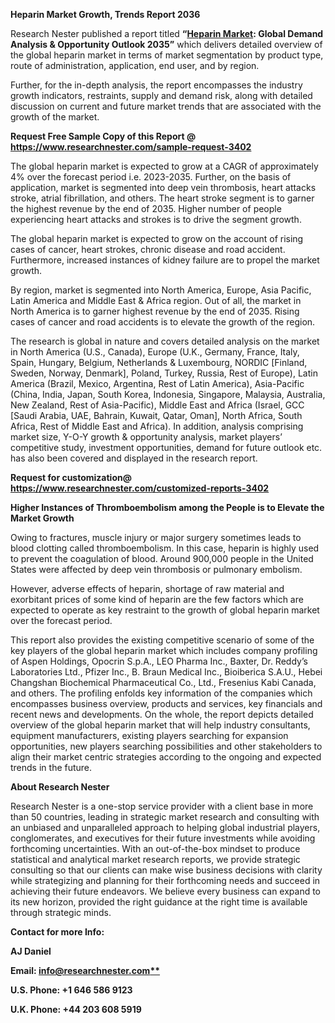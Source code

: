 ﻿**Heparin Market Growth, Trends Report 2036**

Research Nester published a report titled **“[Heparin Market](https://www.researchnester.com/reports/heparin-market/3402): Global Demand Analysis & Opportunity Outlook 2035”** which delivers detailed overview of the global heparin market in terms of market segmentation by product type, route of administration, application, end user, and by region.

Further, for the in-depth analysis, the report encompasses the industry growth indicators, restraints, supply and demand risk, along with detailed discussion on current and future market trends that are associated with the growth of the market.

<a name="_hlk168911023"></a><a name="_hlk168911453"></a>**Request Free Sample Copy of this Report @ <https://www.researchnester.com/sample-request-3402>** 

The global heparin market is expected to grow at a CAGR of approximately 4% over the forecast period i.e. 2023-2035. Further, on the basis of application, market is segmented into deep vein thrombosis, heart attacks stroke, atrial fibrillation, and others. The heart stroke segment is to garner the highest revenue by the end of 2035. Higher number of people experiencing heart attacks and strokes is to drive the segment growth.

The global heparin market is expected to grow on the account of rising cases of cancer, heart strokes, chronic disease and road accident. Furthermore, increased instances of kidney failure are to propel the market growth.

By region, market is segmented into North America, Europe, Asia Pacific, Latin America and Middle East & Africa region. Out of all, the market in North America is to garner highest revenue by the end of 2035. Rising cases of cancer and road accidents is to elevate the growth of the region.

The research is global in nature and covers detailed analysis on the market in North America (U.S., Canada), Europe (U.K., Germany, France, Italy, Spain, Hungary, Belgium, Netherlands & Luxembourg, NORDIC [Finland, Sweden, Norway, Denmark], Poland, Turkey, Russia, Rest of Europe), Latin America (Brazil, Mexico, Argentina, Rest of Latin America), Asia-Pacific (China, India, Japan, South Korea, Indonesia, Singapore, Malaysia, Australia, New Zealand, Rest of Asia-Pacific), Middle East and Africa (Israel, GCC [Saudi Arabia, UAE, Bahrain, Kuwait, Qatar, Oman], North Africa, South Africa, Rest of Middle East and Africa). In addition, analysis comprising market size, Y-O-Y growth & opportunity analysis, market players’ competitive study, investment opportunities, demand for future outlook etc. has also been covered and displayed in the research report.

**Request for customization@  <https://www.researchnester.com/customized-reports-3402>** 

**Higher Instances of Thromboembolism among the People is to Elevate the Market Growth**

Owing to fractures, muscle injury or major surgery sometimes leads to blood clotting called thromboembolism. In this case, heparin is highly used to prevent the coagulation of blood. Around 900,000 people in the United States were affected by deep vein thrombosis or pulmonary embolism.

However, adverse effects of heparin, shortage of raw material and exorbitant prices of some kind of heparin are the few factors which are expected to operate as key restraint to the growth of global heparin market over the forecast period.

This report also provides the existing competitive scenario of some of the key players of the global heparin market which includes company profiling of Aspen Holdings, Opocrin S.p.A., LEO Pharma Inc., Baxter, Dr. Reddy’s Laboratories Ltd., Pfizer Inc., B. Braun Medical Inc., Bioiberica S.A.U., Hebei Changshan Biochemical Pharmaceutical Co., Ltd., Fresenius Kabi Canada, and others. The profiling enfolds key information of the companies which encompasses business overview, products and services, key financials and recent news and developments. On the whole, the report depicts detailed overview of the global heparin market that will help industry consultants, equipment manufacturers, existing players searching for expansion opportunities, new players searching possibilities and other stakeholders to align their market centric strategies according to the ongoing and expected trends in the future.      

<a name="_hlk168910495"></a>**About Research Nester**

Research Nester is a one-stop service provider with a client base in more than 50 countries, leading in strategic market research and consulting with an unbiased and unparalleled approach to helping global industrial players, conglomerates, and executives for their future investments while avoiding forthcoming uncertainties. With an out-of-the-box mindset to produce statistical and analytical market research reports, we provide strategic consulting so that our clients can make wise business decisions with clarity while strategizing and planning for their forthcoming needs and succeed in achieving their future endeavors. We believe every business can expand to its new horizon, provided the right guidance at the right time is available through strategic minds.

**Contact for more Info:**

**AJ Daniel**

**Email: [info@researchnester.com**](mailto:info@researchnester.com)**

**U.S. Phone: +1 646 586 9123** 

**U.K. Phone: +44 203 608 5919**
